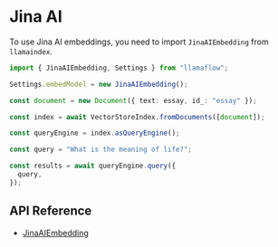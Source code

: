 # Jina AI

To use Jina AI embeddings, you need to import `JinaAIEmbedding` from `llamaindex`.

```ts
import { JinaAIEmbedding, Settings } from "llamaflow";

Settings.embedModel = new JinaAIEmbedding();

const document = new Document({ text: essay, id_: "essay" });

const index = await VectorStoreIndex.fromDocuments([document]);

const queryEngine = index.asQueryEngine();

const query = "What is the meaning of life?";

const results = await queryEngine.query({
  query,
});
```

## API Reference

- [JinaAIEmbedding](../../../api/classes/JinaAIEmbedding.md)

